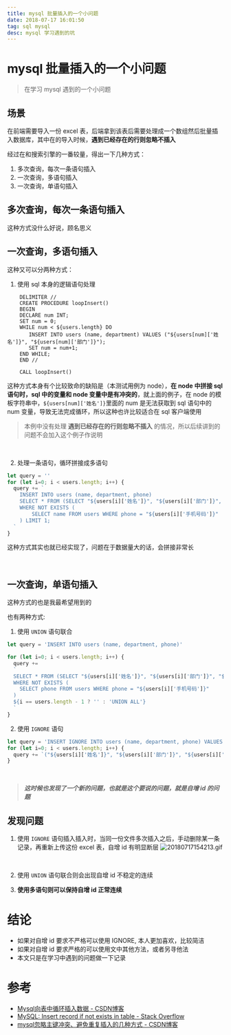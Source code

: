 ```yaml
---
title: mysql 批量插入的一个小问题
date: 2018-07-17 16:01:50
tag: sql mysql
desc: mysql 学习遇到的坑
---
```


# mysql 批量插入的一个小问题

> 在学习 mysql 遇到的一个小问题

## 场景

在前端需要导入一份 excel 表，后端拿到该表后需要处理成一个数组然后批量插入数据库，其中在的导入时候，**遇到已经存在的行则忽略不插入**

经过在和搜索引擎的一番较量，得出一下几种方式：

1. 多次查询，每次一条语句插入
2. 一次查询，多语句插入
3. 一次查询，单语句插入

## 多次查询，每次一条语句插入

这种方式没什么好说，顾名思义

## 一次查询，多语句插入

这种又可以分两种方式：
1. 使用 sql 本身的逻辑语句处理
```mysql
    DELIMITER //
    CREATE PROCEDURE loopInsert()
    BEGIN
    DECLARE num INT;
    SET num = 0;
    WHILE num < ${users.length} DO
       INSERT INTO users (name, department) VALUES ("${users[num]['姓名']}", "${users[num]['部门']}");
       SET num = num+1;
    END WHILE;
    END //

    CALL loopInsert()
```

这种方式本身有个比较致命的缺陷是（本测试用例为 node），**在 node 中拼接 sql 语句时，sql 中的变量和 node 变量中是有冲突的**，就上面的例子，在 node 的模板字符串中，`${users[num]['姓名']}`里面的 num 是无法获取到 sql 语句中的 num 变量，导致无法完成循环，所以这种也许比较适合在 sql 客户端使用
> 本例中没有处理 **遇到已经存在的行则忽略不插入** 的情况，所以后续讲到的问题不会加入这个例子作说明

<br>

2. 处理一条语句，循环拼接成多语句
```js
let query = ''
for (let i=0; i < users.length; i++) {
  query += `
    INSERT INTO users (name, department, phone)
    SELECT * FROM (SELECT "${users[i]['姓名']}", "${users[i]['部门']}", "${users[i]['手机号码']}") AS tmp
    WHERE NOT EXISTS (
        SELECT name FROM users WHERE phone = "${users[i]['手机号码']}"
    ) LIMIT 1;
  `
}
```

这种方式其实也就已经实现了，问题在于数据量大的话，会拼接非常长

<br>

## 一次查询，单语句插入

这种方式的也是我最希望用到的

也有两种方式:

1. 使用 `UNION` 语句联合
```js
let query = 'INSERT INTO users (name, department, phone)'

for (let i=0; i < users.length; i++) {
  query +=
  `
  SELECT * FROM (SELECT "${users[i]['姓名']}", "${users[i]['部门']}", "${users[i]['手机号码']}") AS tmp
  WHERE NOT EXISTS (
    SELECT phone FROM users WHERE phone = "${users[i]['手机号码']}"
  )
  ${i == users.length - 1 ? '' : 'UNION ALL'}
  `
}
```

2. 使用 `IGNORE` 语句
```js
let query = 'INSERT IGNORE INTO users (name, department, phone) VALUES '
for (let i=0; i < users.length; i++) {
  query += `("${users[i]['姓名']}", "${users[i]['部门']}", "${users[i]['手机号码']}")${i == users.length - 1 ? '' : ', '}`
}
```

<br>

> ***这时候也发现了一个新的问题，也就是这个要说的问题，就是自增 id 的问题***

## 发现问题

1. 使用 `IGNORE` 语句插入插入时，当同一份文件多次插入之后，手动删除某一条记录，再重新上传这份 excel 表，自增 id 有明显断层
  ![20180717154213.gif](http://p8rgie9qn.bkt.clouddn.com/img/20180717154213.gif)

<br>

2. 使用 `UNION` 语句联合则会出现自增 id 不稳定的连续

3. **使用多语句则可以保持自增 id 正常连续**

# 结论

- 如果对自增 id 要求不严格可以使用 IGNORE, 本人更加喜欢，比较简洁
- 如果对自增 id 要求严格的可以使用文中其他方法，或者另寻他法
- 本文只是在学习中遇到的问题做一下记录


# 参考

- [Mysql向表中循环插入数据 - CSDN博客](https://blog.csdn.net/ashic/article/details/46574865)
- [MySQL: Insert record if not exists in table - Stack Overflow](https://stackoverflow.com/questions/3164505/mysql-insert-record-if-not-exists-in-table)
- [mysql忽略主键冲突、避免重复插入的几种方式 - CSDN博客](https://blog.csdn.net/chivalrousli/article/details/51160731)